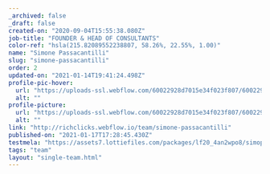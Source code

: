 ```yaml
---
_archived: false
_draft: false
created-on: "2020-09-04T15:55:38.080Z"
job-title: "FOUNDER & HEAD OF CONSULTANTS"
color-ref: "hsla(215.82089552238807, 58.26%, 22.55%, 1.00)"
name: "Simone Passacantilli"
slug: "simone-passacantilli"
order: 2
updated-on: "2021-01-14T19:41:24.498Z"
profile-pic-hover:
  url: "https://uploads-ssl.webflow.com/60022928d7015e34f023f807/60022928d7015ee76323fb63_Simone-Passacantilli-Rich-Clicks-e1517678027470.png"
  alt: ""
profile-picture:
  url: "https://uploads-ssl.webflow.com/60022928d7015e34f023f807/60022928d7015e5beb23fb3d_Simone-Passacantilli-Rich-Clicks-e1517678027470.png"
  alt: ""
link: "http://richclicks.webflow.io/team/simone-passacantilli"
published-on: "2021-01-17T17:28:45.430Z"
testmela: "https://assets7.lottiefiles.com/packages/lf20_4an2wpo8/simop-test2.json"
tags: "team"
layout: "single-team.html"
---
```



